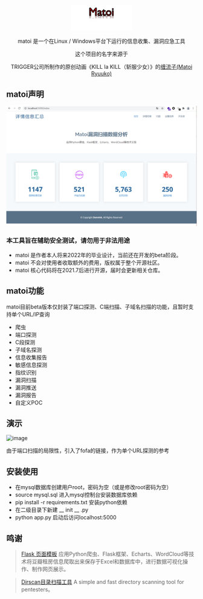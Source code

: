 <div align="center">
   <img width="160" src="./matoi/matoi.png" alt="logo"></br>



matoi 是一个在Linux / Windows平台下运行的信息收集、漏洞应急工具

这个项目的名字来源于
    <p>TRIGGER公司所制作的原创动画《KILL la KILL（斩服少女）》的<a href="https://zh.moegirl.org.cn/%E7%BC%A0%E6%B5%81%E5%AD%90">缠流子(Matoi Ryuuko)</a></p>
</div>

## matoi声明

![image](./matoi/show.png)

### 本工具旨在辅助安全测试，请勿用于非法用途

- matoi 是作者本人将来2022年的毕业设计，当前还在开发的beta阶段。
- matoi 不会对使用者收取额外的费用，版权属于整个开源社区。
- matoi 核心代码将在2021.7后进行开源，届时会更新相关仓库。

## matoi功能

matoi目前beta版本仅封装了端口探测、C端扫描、子域名扫描的功能，且暂时支持单个URL/IP查询

- 爬虫
- 端口探测
- C段探测
- 子域名探测
- 信息收集报告
- 敏感信息探测
- 指纹识别
- 漏洞扫描
- 漏洞推送
- 漏洞报告
- 自定义POC

## 演示

![image](./matoi/matoi.gif)

由于端口扫描的局限性，引入了fofa的链接，作为单个URL探测的参考

## 安装使用

- 在mysql数据库创建用户root，密码为空（或是修改root密码为空）
- source mysql.sql 进入mysql控制台安装数据库依赖
- pip install -r requirements.txt 安装python依赖
- 在二级目录下新建 __ init __ .py
- python app.py 启动后访问localhost:5000

## 鸣谢

> [Flask 页面模板](https://github.com/Donvink/Spider.BC) 应用Python爬虫、Flask框架、Echarts、WordCloud等技术将豆瓣租房信息爬取出来保存于Excel和数据库中，进行数据可视化操作、制作网页展示。

> [Dirscan目录扫描工具](https://github.com/j3ers3/Dirscan) A simple and fast directory scanning tool for pentesters。
